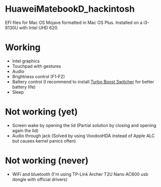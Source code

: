 # HuaweiMatebookD_hackintosh
EFI files for Mac OS Mojave formatted in Mac OS Plus.
Installed on a i3-8130U with Intel UHD 620.
# Working
* Intel graphics
* Touchpad with gestures
* Audio
* Brightness control (F1-F2)
* Battery control (I recommend to install [Turbo Boost Switcher](http://tbswitcher.rugarciap.com/) for better battery life)
* Sleep
# Not working (yet)
* Screen wake by opening the lid (Partial solution by closing and opening again the lid)
* Audio through jack (Solved by using VoodooHDA instead of Apple ALC but causes kernel panics often)
# Not working (never)
* WiFi and bluetooth (I'm using TP-Link Archer T2U Nano AC600 usb dongle with official drivers)
